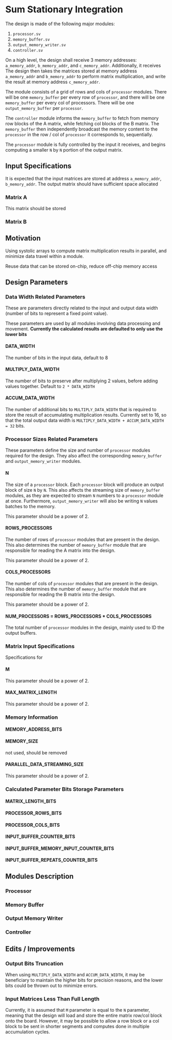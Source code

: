 # Sum Stationary Integration

The design is made of the following major modules:
1. `processor.sv`
2. `memory_buffer.sv`
3. `output_memory_writer.sv`
4. `controller.sv`

On a high level, the design shall receive 3 memory addresses: `a_memory_addr`, `b_memory_addr`, and `c_memory_addr`. Additionally, it receives  The design then takes the matrices stored at memory address `a_memory_addr` and `b_memory_addr` to perform matrix multiplication, and write the result at memory address `c_memory_addr`. 

The module consists of a grid of rows and cols of `processor` modules. There will be one `memory_buffer` per every row of `processor`, and there will be one `memory_buffer` per every col of processors. There will be one `output_memory_buffer` per `processor`. 

The `controller` module informs the `memory_buffer` to fetch from memory row blocks of the A matrix, while fetching col blocks of the B matrix. The `memory_buffer` then independently broadcast the memory content to the `processor` in the row / col of `processor` it corresponds to, sequentially. 

The `processor` module is fully controlled by the input it receives, and begins computing a smaller `N` by `N` portion of the output matrix. 

## Input Specifications
It is expected that the input matrices are stored at address `a_memory_addr`, `b_memory_addr`. The output matrix should have sufficient space allocated

### Matrix A
This matrix should be stored 

### Matrix B

## Motivation

Using systolic arrays to compute matrix multiplication results in parallel, and minimize data travel within a module. 

Reuse data that can be stored on-chip, reduce off-chip memory access

## Design Parameters

### Data Width Related Parameters
These are parameters directly related to the input and output data width (number of bits to represent a fixed point value).

These parameters are used by all modules involving data processing and movement. **Currently the calculated results are defaulted to only use the lower bits**

#### DATA_WIDTH
The number of bits in the input data, default to 8
#### MULTIPLY_DATA_WIDTH
The number of bits to preserve after multiplying 2 values, before adding values together. Default to `2 * DATA_WIDTH`
#### ACCUM_DATA_WIDTH
The number of additional bits to `MULTIPLY_DATA_WIDTH` that is required to store the result of accumulating multiplication results. Currently set to 16, so that the total output data width is `MULTIPLY_DATA_WIDTH + ACCUM_DATA_WIDTH = 32` bits. 

### Processor Sizes Related Parameters
These parameters define the size and number of `processor` modules required for the design. They also affect the corresponding `memory_buffer` and `output_memory_writer` modules. 
#### N
The size of a `processor` block. Each `processor` block will produce an output block of size `N` by `N`. This also affects the streaming size of `memory_buffer` modules, as they are expected to stream `N` numbers to a `processor` module at once. Furthermore, `output_memory_writer` will also be writing `N` values batches to the memory. 

This parameter should be a power of 2. 
#### ROWS_PROCESSORS
The number of rows of `processor` modules that are present in the design. This also determines the number of `memory_buffer` module that are responsible for reading the A matrix into the design. 

This parameter should be a power of 2. 

#### COLS_PROCESSORS
The number of cols of `processor` modules that are present in the design. This also determines the number of `memory_buffer` module that are responsible for reading the B matrix into the design. 

This parameter should be a power of 2. 

#### NUM_PROCESSORS = ROWS_PROCESSORS * COLS_PROCESSORS
The total number of `processor` modules in the design, mainly used to ID the output buffers. 

### Matrix Input Specifications
Specifications for 
#### M

This parameter should be a power of 2. 
#### MAX_MATRIX_LENGTH

This parameter should be a power of 2. 


### Memory Information
#### MEMORY_ADDRESS_BITS
#### MEMORY_SIZE 

not used, should be removed
#### PARALLEL_DATA_STREAMING_SIZE

This parameter should be a power of 2. 

### Calculated Parameter Bits Storage Parameters
#### MATRIX_LENGTH_BITS
#### PROCESSOR_ROWS_BITS
#### PROCESSOR_COLS_BITS
#### INPUT_BUFFER_COUNTER_BITS
#### INPUT_BUFFER_MEMORY_INPUT_COUNTER_BITS
#### INPUT_BUFFER_REPEATS_COUNTER_BITS



## Modules Description

### Processor

### Memory Buffer

### Output Memory Writer

### Controller

## Edits / Improvements

### Output Bits Truncation
When using `MULTIPLY_DATA_WIDTH` and `ACCUM_DATA_WIDTH`, it may be beneficiary to maintain the higher bits for precision reasons, and the lower bits could be thrown out to minimize errors. 

### Input Matrices Less Than Full Length
Currently, it is assumed that `M` parameter is equal to the `N` parameter, meaning that the design will load and store the entire matrix row/col block onto the board. However, it may be possible to allow a row block or a col block to be sent in shorter segments and computes done in multiple accumulation cycles. 
